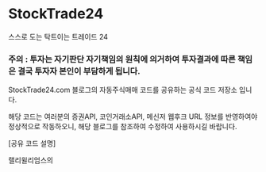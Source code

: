 # StockTrade24
스스로 도는 탁트이는 트레이드 24
### 주의 : 투자는 자기판단 자기책임의 원칙에 의거하여 투자결과에 따른 책임은 결국 투자자 본인이 부담하게 됩니다. 

StockTrade24.com 블로그의 자동주식매매 코드를 공유하는 공식 코드 저장소 입니다. 

해당 코드는 여러분의 증권API, 코인거래소API, 메신저 웹후크 URL 정보를 반영하여야 정상적으로 작동하오니,
해당 블로그를 참조하여 수정하여 사용하시길 바랍니다. 

[공유 코드 설명]

랠리윌리엄스의 
